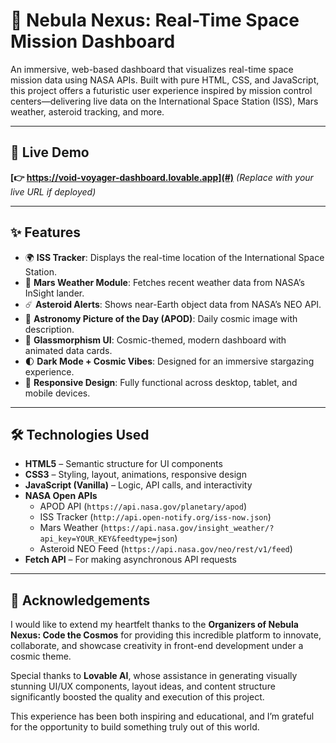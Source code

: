 # 🚀 Nebula Nexus: Real-Time Space Mission Dashboard

An immersive, web-based dashboard that visualizes real-time space mission data using NASA APIs. Built with pure HTML, CSS, and JavaScript, this project offers a futuristic user experience inspired by mission control centers—delivering live data on the International Space Station (ISS), Mars weather, asteroid tracking, and more.

---

## 🌌 Live Demo

**[👉 https://void-voyager-dashboard.lovable.app](#)** *(Replace with your live URL if deployed)*

---

## ✨ Features

- 🌍 **ISS Tracker**: Displays the real-time location of the International Space Station.
- 🔴 **Mars Weather Module**: Fetches recent weather data from NASA’s InSight lander.
- ☄️ **Asteroid Alerts**: Shows near-Earth object data from NASA’s NEO API.
- 🌠 **Astronomy Picture of the Day (APOD)**: Daily cosmic image with description.
- 🧊 **Glassmorphism UI**: Cosmic-themed, modern dashboard with animated data cards.
- 🌓 **Dark Mode + Cosmic Vibes**: Designed for an immersive stargazing experience.
- 📱 **Responsive Design**: Fully functional across desktop, tablet, and mobile devices.

---

## 🛠️ Technologies Used

- **HTML5** – Semantic structure for UI components  
- **CSS3** – Styling, layout, animations, responsive design  
- **JavaScript (Vanilla)** – Logic, API calls, and interactivity  
- **NASA Open APIs**  
  - APOD API (`https://api.nasa.gov/planetary/apod`)
  - ISS Tracker (`http://api.open-notify.org/iss-now.json`)
  - Mars Weather (`https://api.nasa.gov/insight_weather/?api_key=YOUR_KEY&feedtype=json`)
  - Asteroid NEO Feed (`https://api.nasa.gov/neo/rest/v1/feed`)  
- **Fetch API** – For making asynchronous API requests

---

## 🙏 Acknowledgements

I would like to extend my heartfelt thanks to the **Organizers of Nebula Nexus: Code the Cosmos** for providing this incredible platform to innovate, collaborate, and showcase creativity in front-end development under a cosmic theme.

Special thanks to **Lovable AI**, whose assistance in generating visually stunning UI/UX components, layout ideas, and content structure significantly boosted the quality and execution of this project.

This experience has been both inspiring and educational, and I’m grateful for the opportunity to build something truly out of this world.

